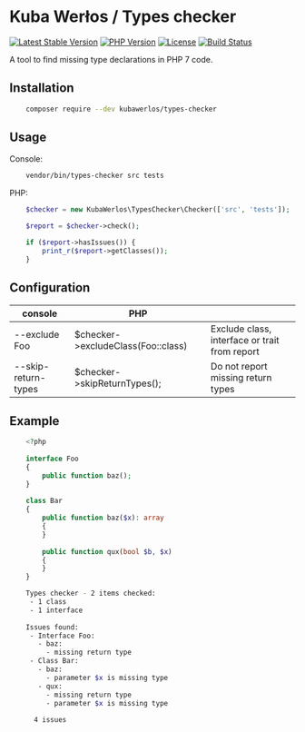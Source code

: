 # Kuba Werłos / Types checker

[![Latest Stable Version](https://img.shields.io/packagist/v/kubawerlos/types-checker.svg)](https://packagist.org/packages/kubawerlos/types-checker)
[![PHP Version](https://img.shields.io/badge/php-%3E%3D%207-8892BF.svg)](https://php.net)
[![License](https://img.shields.io/github/license/kubawerlos/types-checker.svg)](https://packagist.org/packages/kubawerlos/types-checker)
[![Build Status](https://img.shields.io/travis/kubawerlos/types-checker/master.svg)](https://travis-ci.org/kubawerlos/types-checker)

A tool to find missing type declarations in PHP 7 code.


## Installation

```bash
    composer require --dev kubawerlos/types-checker
```


## Usage

Console:

```bash
    vendor/bin/types-checker src tests
```

PHP:

```php
    $checker = new KubaWerlos\TypesChecker\Checker(['src', 'tests']);

    $report = $checker->check();

    if ($report->hasIssues()) {
        print_r($report->getClasses());
    }
```


## Configuration

 console             | PHP                                |                                               |
 ------------------- | ---------------------------------- | --------------------------------------------- |
 --exclude Foo       | $checker->excludeClass(Foo::class) | Exclude class, interface or trait from report |
 --skip-return-types | $checker->skipReturnTypes();       | Do not report missing return types            |


## Example

```php
    <?php
    
    interface Foo
    {
        public function baz();
    }
    
    class Bar
    {
        public function baz($x): array
        {
        }
    
        public function qux(bool $b, $x)
        {
        }
    }

```

```bash
    Types checker - 2 items checked:
     - 1 class
     - 1 interface
    
    Issues found:
     - Interface Foo:
       - baz:
         - missing return type
     - Class Bar:
       - baz:
         - parameter $x is missing type
       - qux:
         - missing return type
         - parameter $x is missing type
    
      4 issues
```
